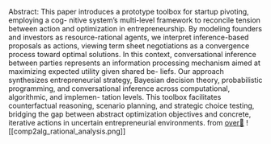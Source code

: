 Abstract: This paper introduces a prototype toolbox for startup pivoting, employing a cog-
nitive system’s multi-level framework to reconcile tension between action and optimization in
entrepreneurship. By modeling founders and investors as resource-rational agents, we interpret
inference-based proposals as actions, viewing term sheet negotiations as a convergence process
toward optimal solutions. In this context, conversational inference between parties represents
an information processing mechanism aimed at maximizing expected utility given shared be-
liefs. Our approach synthesizes entrepreneurial strategy, Bayesian decision theory, probabilistic
programming, and conversational inference across computational, algorithmic, and implemen-
tation levels. This toolbox facilitates counterfactual reasoning, scenario planning, and strategic
choice testing, bridging the gap between abstract optimization objectives and concrete, iterative
actions in uncertain entrepreneurial environments.
from [over🍃](https://www.overleaf.com/project/6539dc9fb88516db7cb91904)
![[comp2alg_rational_analysis.png]]